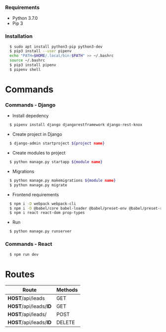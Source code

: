 ### Requirements

- Python 3.7.0
- Pip 3

### Installation
```sh
  $ sudo apt install python3-pip python3-dev
  $ pip3 install --user pipenv
  echo "PATH=$HOME/.local/bin:$PATH" >> ~/.bashrc
  source ~/.bashrc
  $ pip3 install pipenv
  $ pipenv shell
```
# Commands

### Commands - Django
- Install depedency
```sh
  $ pipenv install django djangorestframework django-rest-knox
```

- Create project in Django
```sh
  $ django-admin startproject ${project name}
```

- Create modules to project
```sh
  $ python manage.py startapp ${module name}
```

- Migrations
```sh
  $ python manage.py makemigrations ${module name}
  $ python manage.py migrate
```

- Frontend requirements
```sh
  $ npm i -D webpack webpack-cli
  $ npm i -D @babel/core babel-loader @babel/preset-env @babel/preset-react babel-plugin-transform-class-properties
  $ npm i react react-dom prop-types
```


- Run
```sh
  $ python manage.py runserver
```

### Commands - React

```sh
  $ npm run dev
```

# Routes

| Route                     | Methods |
| ------------------------- | ------- |
| **HOST**/api/leads        | GET     |
| **HOST**/api/leads/**ID** | GET     |
| **HOST**/api/leads/       | POST    |
| **HOST**/api/leads/**ID** | DELETE  |
